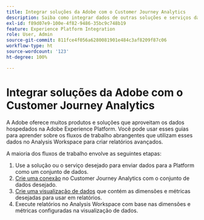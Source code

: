 ```yaml
---
title: Integrar soluções da Adobe com o Customer Journey Analytics
description: Saiba como integrar dados de outras soluções e serviços da Adobe.
exl-id: f89d07e9-100e-4f82-9486-35bc9c748b19
feature: Experience Platform Integration
role: User, Admin
source-git-commit: 811fce4f056a6280081901e484c3af8209f87c06
workflow-type: ht
source-wordcount: '123'
ht-degree: 100%

---
```


# Integrar soluções da Adobe com o Customer Journey Analytics

A Adobe oferece muitos produtos e soluções que aproveitam os dados hospedados na Adobe Experience Platform. Você pode usar esses guias para aprender sobre os fluxos de trabalho abrangentes que utilizam esses dados no Analysis Workspace para criar relatórios avançados.

A maioria dos fluxos de trabalho envolve as seguintes etapas:

1. Use a solução ou o serviço desejado para enviar dados para a Platform como um conjunto de dados.
2. [Crie uma conexão](/help/connections/create-connection.md) no Customer Journey Analytics com o conjunto de dados desejado.
3. [Crie uma visualização de dados](/help/data-views/create-dataview.md) que contém as dimensões e métricas desejadas para usar em relatórios.
4. Execute relatórios no Analysis Workspace com base nas dimensões e métricas configuradas na visualização de dados.
